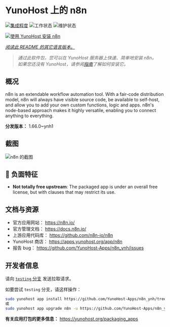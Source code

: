 <!--
注意：此 README 由 <https://github.com/YunoHost/apps/tree/master/tools/readme_generator> 自动生成
请勿手动编辑。
-->

# YunoHost 上的 n8n

[![集成程度](https://dash.yunohost.org/integration/n8n.svg)](https://ci-apps.yunohost.org/ci/apps/n8n/) ![工作状态](https://ci-apps.yunohost.org/ci/badges/n8n.status.svg) ![维护状态](https://ci-apps.yunohost.org/ci/badges/n8n.maintain.svg)

[![使用 YunoHost 安装 n8n](https://install-app.yunohost.org/install-with-yunohost.svg)](https://install-app.yunohost.org/?app=n8n)

*[阅读此 README 的其它语言版本。](./ALL_README.md)*

> *通过此软件包，您可以在 YunoHost 服务器上快速、简单地安装 n8n。*  
> *如果您还没有 YunoHost，请参阅[指南](https://yunohost.org/install)了解如何安装它。*

## 概况

n8n is an extendable workflow automation tool. With a fair-code distribution model, n8n will always have visible source code, be available to self-host, and allow you to add your own custom functions, logic and apps. n8n's node-based approach makes it highly versatile, enabling you to connect anything to everything.

**分发版本：** 1.66.0~ynh1

## 截图

![n8n 的截图](./doc/screenshots/n8n-screenshot.png)

## :red_circle: 负面特征

- **Not totally free upstream**: The packaged app is under an overall free license, but with clauses that may restrict its use.

## 文档与资源

- 官方应用网站： <https://n8n.io/>
- 官方管理文档： <https://docs.n8n.io/>
- 上游应用代码库： <https://github.com/n8n-io/n8n>
- YunoHost 商店： <https://apps.yunohost.org/app/n8n>
- 报告 bug： <https://github.com/YunoHost-Apps/n8n_ynh/issues>

## 开发者信息

请向 [`testing` 分支](https://github.com/YunoHost-Apps/n8n_ynh/tree/testing) 发送拉取请求。

如要尝试 `testing` 分支，请这样操作：

```bash
sudo yunohost app install https://github.com/YunoHost-Apps/n8n_ynh/tree/testing --debug
或
sudo yunohost app upgrade n8n -u https://github.com/YunoHost-Apps/n8n_ynh/tree/testing --debug
```

**有关应用打包的更多信息：** <https://yunohost.org/packaging_apps>
